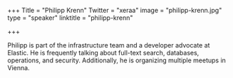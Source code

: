 +++
Title = "Philipp Krenn"
Twitter = "xeraa"
image = "philipp-krenn.jpg"
type = "speaker"
linktitle = "philipp-krenn"

+++

Philipp is part of the infrastructure team and a developer advocate at Elastic. He is frequently talking about full-text search, databases, operations, and security. Additionally, he is organizing multiple meetups in Vienna.
